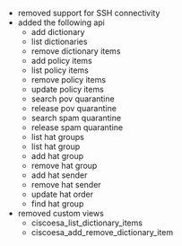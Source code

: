 * removed support for SSH connectivity
* added the following api
    * add dictionary
    * list dictionaries
    * remove dictionary items
    * add policy items
    * list policy items
    * remove policy items
    * update policy items
    * search pov quarantine
    * release pov quarantine
    * search spam quarantine
    * release spam quarantine
	* list hat groups
	* list hat group
	* add hat group
	* remove hat group
	* add hat sender
	* remove hat sender
	* update hat order
	* find hat group
* removed custom views
    * ciscoesa_list_dictionary_items
    * ciscoesa_add_remove_dictionary_item
